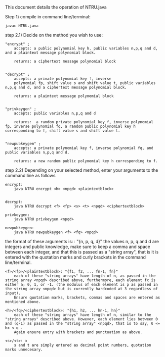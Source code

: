 This document details the operation of NTRU.java

Step 1) 
compile in command line/terminal:
	
	javac NTRU.java


step 2.1) 
Decide on the method you wish to use:

	"encrypt" ; 
		accepts: a public polynomial key h, public variables n,p,q and d, and a plaintext message polynomial block.

		returns: a ciphertext message polynomial block
	

	"decrypt" ; 
		accepts: a private polynomial key f, inverse 
		polynomial fp, shift value s and shift value t, public variables n,p,q and d, and a ciphertext message polynomial block.

		returns: a plaintext message polynomial block
	

	"privkeygen" ; 
		accepts: public variables n,p,q and d

		returns:  a random private polynomial key f, inverse polynomial fp, inverse polynomial fq, a random public polynomial key h corresponding to f, shift value s and shift value t. 
	
	
	"newpubkeygen" ; 
		accepts: a private polynomial key f, inverse polynomial fq, and public variables n,p,q and d.

		returns: a new random public polynomial key h corresponding to f.

step 2.2)
Depending on your selected method, enter your arguments to the command line as follows


	encrypt:
		java NTRU encrypt <h> <npqd> <plaintextblock>


	decrypt:
		java NTRU decrypt <f> <fp> <s> <t> <npqd> <ciphertextblock>

	privkeygen:
		java NTRU privkeygen <npqd>

	newpubkeygen:
		java NTRU newpubkeygen <f> <fq> <npqd>



the format of these arguments is:
	<npqd>: "{n, p, q, d}"
		the values n, p, q and d are integers and public knowledge, make sure to keep a comma and space between each integer, and that this is passed as a "string array", that is it is entered with the quotation marks and curly brackets in the command line/terminal.

	<f>/<fp>/<plaintextblock>: "{f1, f2, ... fn-1, fn}"
		each of these "string arrays" have length of n, as passed in the string array <npqd> described above, furthermore, each element fx is either a; 0, 1, or -1. (the modulus of each element is p as passed in the string array <npqd> but is currently hardcoded at 3 regardless of input).
		Ensure quotation marks, brackets, commas and spaces are entered as mentioned above.

	<h>/<fq>/<ciphertextblock>: "{h1, h2, ... hn-1, hn}"
		each of these "string arrays" have length of n, similar to the "string arrays" described above. However, each element lies between 0 and (q-1) as passed in the "string array" <npqd>, that is to say, 0 <= hx < q .
		Again ensure entry with brackets and punctuation as above.

	<s>/<t>: x
		s and t are simply entered as decimal point numbers, quotation marks unnecesary.




